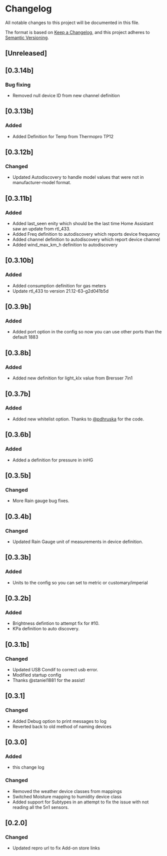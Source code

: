 # Changelog
All notable changes to this project will be documented in this file.

The format is based on [Keep a Changelog](https://keepachangelog.com/en/1.0.0/),
and this project adheres to [Semantic Versioning](https://semver.org/spec/v2.0.0.html).

## [Unreleased]

## [0.3.14b]
### Bug fixing
- Removed null device ID from new channel definition

## [0.3.13b]
### Added
- Added Definition for Temp from Thermopro TP12

## [0.3.12b]
### Changed
- Updated Autodiscovery to handle model values that were not in manufacturer-model format. 

## [0.3.11b]
### Added
- Added last_seen enity which should be the last time Home Assistant saw an update from 
  rtl_433.
- Added Freq definition to autodiscovery which reports device frequency
- Added channel definition to autodiscovery which report device channel 
- Added wind_max_km_h definition to autodiscovery

## [0.3.10b]
### Added
- Added consumption definition for gas meters
- Update rtl_433 to version 21.12-63-g2d041b5d

## [0.3.9b]
### Added
- Added port option in the config so now you can use other ports than the default 1883

## [0.3.8b]
### Added
- Added new definition for light_klx value from Brersser 7in1

## [0.3.7b]
### Added
- Added new whitelist option. Thanks to [@pdhruska](https://github.com/pdhruska) for the code.

## [0.3.6b]
### Added
- Added a definition for pressure in inHG 

## [0.3.5b]
### Changed
- More Rain gauge bug fixes. 

## [0.3.4b]
### Changed
- Updated Rain Gauge unit of measurements in device definition.

## [0.3.3b]
### Added
- Units to the config so you can set to metric or customary/imperial  

## [0.3.2b]
### Added
- Brightness defintion to attempt fix for #10. 
- KPa definition to auto discovery. 

## [0.3.1b]
### Changed
- Updated USB Condif to correct usb error. 
- Modified startup config
- Thanks @staniel1881 for the assist!

## [0.3.1]
### Changed
- Added Debug option to print messages to log
- Reverted back to old method of naming devices

## [0.3.0]
### Added
- this change log
### Changed
- Removed the weather device classes from mappings
- Switched Moisture mapping to humidity device class
- Added support for Subtypes in an attempt to fix the issue with not reading all the 5n1 sensors. 


## [0.2.0]
### Changed
- Updated repro url to fix Add-on store links

